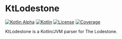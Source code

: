 # KtLodestone

[![Kotlin Alpha](https://kotl.in/badges/alpha.svg)](https://kotlinlang.org/docs/components-stability.html)
[![Kotlin](https://img.shields.io/badge/kotlin-1.8.20-blue.svg?logo=kotlin)](http://kotlinlang.org)
[![License](https://img.shields.io/github/license/drakon64/KtLodestone)](hhttps://opensource.org/license/mit/)
[![Coverage](https://sonarcloud.io/api/project_badges/measure?project=KtLodestone&metric=coverage)](https://sonarcloud.io/summary/new_code?id=KtLodestone)

KtLodestone is a Kotlin/JVM parser for The Lodestone.
